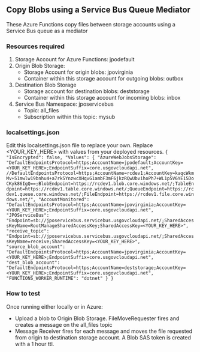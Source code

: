 ﻿## Copy Blobs using a Service Bus Queue Mediator
These Azure Functions copy files between storage accounts using a Service Bus queue as a mediator

### Resources required 
1. Storage Account for Azure Functions: jpodefault
2. Origin Blob Storage:
	* Storage Account for origin blobs: jpovirginia
	* Container within this storage account for outgoing blobs: outbox
3. Destination Blob Storage
	* Storage account for destination blobs: deststorage
	* Container within this storage account for incoming blobs: inbox
4. Service Bus Namespace: jposervicebus
	* Topic: all_files
	* Subscription within this topic: mysub


### localsettings.json
Edit this localsettings.json file to replace your own. Replace <YOUR_KEY_HERE> with values from your deployed resources.
`{
    "IsEncrypted": false,
  "Values": {
    "AzureWebJobsStorage": "DefaultEndpointsProtocol=https;AccountName=jpodefault;AccountKey=<YOUR_KEY_HERE>;EndpointSuffix=core.usgovcloudapi.net", //DefaultEndpointsProtocol=https;AccountName=rcdev1;AccountKey=kaqcWkmMv+51mwlw19bnhu4+a7rk5YnzwcXHqvG1ambF3mF6jkzRQwUbvihoPh7+WL1p5V6YE15DoCKyk86IgQ==;BlobEndpoint=https://rcdev1.blob.core.windows.net/;TableEndpoint=https://rcdev1.table.core.windows.net/;QueueEndpoint=https://rcdev1.queue.core.windows.net/;FileEndpoint=https://rcdev1.file.core.windows.net/",
    "AccountMonitored": "DefaultEndpointsProtocol=https;AccountName=jpovirginia;AccountKey=<YOUR_KEY_HERE>;EndpointSuffix=core.usgovcloudapi.net",
    "JPOServiceBus": "Endpoint=sb://jposervicebus.servicebus.usgovcloudapi.net/;SharedAccessKeyName=RootManageSharedAccessKey;SharedAccessKey=<YOUR_KEY_HERE>",
    "receive_topic": "Endpoint=sb://jposervicebus.servicebus.usgovcloudapi.net/;SharedAccessKeyName=receive;SharedAccessKey=<YOUR_KEY_HERE>",
    "source_blob_account": "DefaultEndpointsProtocol=https;AccountName=jpovirginia;AccountKey=<YOUR_KEY_HERE>;EndpointSuffix=core.usgovcloudapi.net",
    "dest_blob_account": "DefaultEndpointsProtocol=https;AccountName=deststorage;AccountKey=<YOUR_KEY_HERE>;EndpointSuffix=core.usgovcloudapi.net",
    "FUNCTIONS_WORKER_RUNTIME": "dotnet"
  }
}
`

### How to test
Once running either locally or in Azure:
* Upload a blob to Origin Blob Storage. FileMoveRequester fires and creates a message on the all_files topic
* Message Receiver fires for each message and moves the file requested from origin to destination storage account. A Blob SAS token is created with a 1 hour ttl.



